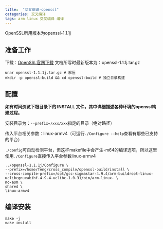 ```yaml
---
title:  "交叉编译-openssl"
categories: 交叉编译
tags: arm linux 交叉编译 编译
---
```


OpenSSL所用版本为openssl-1.1.1j

## 准备工作

下载：[OpenSSL官网下载](https://www.openssl.org/source/) 文档所写时最新版本为：openssl-1.1.1j.tar.gz

```shell
unar openssl-1.1.1j.tar.gz # 解压
mkdir -p openssl-build && cd openssl-build # 独立目录构建
```

## 配置

**如有时间浏览下根目录下的 INSTALL 文件，其中详细描述各种环境的openssl构建过程。**

安装目录为：`--prefix=/xxx/xxx`指定的目录（绝对路径）

传入平台相关参数：linux-armv4（可运行`./Configure --help`查看有那些已支持的平台）

`./config`可自动检测平台，但这样makefile中会产生-m64的编译选项，所以这里使用`./Configure`直接传入平台参数linux-armv4

```shell
../openssl-1.1.1j/Configure \
--prefix=/home/feng/cross_compile/openssl-build/install \
--cross-compile-prefix=/opt/gcc-sigmastar-4.9.4/arm-buildroot-linux-uclibcgnueabihf-4.9.4-uclibc-1.0.31/bin/arm-linux- \
no-asm \
shared \
linux-armv4
```

## 编译安装

```shell
make -j
make install
```
